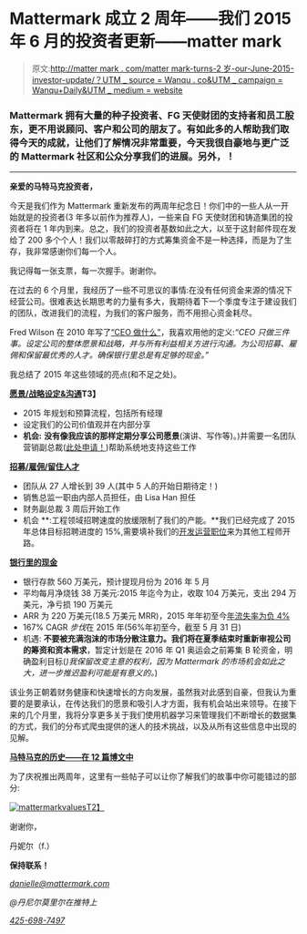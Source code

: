 # Mattermark 成立 2 周年——我们 2015 年 6 月的投资者更新——matter mark

> 原文:[http://matter mark . com/matter mark-turns-2 岁-our-June-2015-investor-update/？UTM _ source = Wanqu . co&UTM _ campaign = Wanqu+Daily&UTM _ medium = website](http://mattermark.com/mattermark-turns-2-years-old-our-june-2015-investor-update/?utm_source=wanqu.co&utm_campaign=Wanqu+Daily&utm_medium=website)

### Mattermark 拥有大量的种子投资者、FG 天使财团的支持者和员工股东，更不用说顾问、客户和公司的朋友了。有如此多的人帮助我们取得今天的成就，让他们了解情况非常重要，今天我很自豪地与更广泛的 Mattermark 社区和公众分享我们的进展。另外，！

* * *

**亲爱的马特马克投资者，**

今天是我们作为 Mattermark 重新发布的两周年纪念日！你们中的一些人从一开始就是的投资者(3 年多以前作为推荐人)，一些来自 FG 天使财团和铸造集团的投资者将在 1 年内到来。总之，我们的投资者基数如此之大，以至于这封邮件现在发给了 200 多个个人！我们以零敲碎打的方式筹集资金不是一种选择，而是为了生存，我非常感谢你们每一个人。

我记得每一张支票，每一次握手。谢谢你。

在过去的 6 个月里，我经历了一些不可思议的事情:在没有任何资金来源的情况下经营公司。很难表达长期思考的力量有多大，我期待着下一个季度专注于建设我们的团队，改进我们的流程，为我们的客户服务，而不用担心资金耗尽。

Fred Wilson 在 2010 年写了[“CEO 做什么”](http://email.angel.co/wf/click?upn=iLext8ZRcdF9o7CiX6vL7vtYsllEPIHOwvzTTmG68WZrhFI51KU1g-2BIu0y97tELXNHCXD9TQT0io-2BS4mq6FbdzVGe8BRdWoq5-2FawuSQLO6pxxtqmvbevBoSdT0KHNpRFT5PO45X7oJJoF-2FLR6AXVms3b6VffekI8fi8rSYFGmjkE-2BoXsOsDj6arxEB4JoK6jjlcgmHDyY-2BVC0LhSXLa9yA5eGdkEdbmuA8rs-2FI0AOzO5iXtalfWt49oFJ79dKb386TzbCYRNcR-2BKNH3wDhmekGm7hEz3iSwfcULOJ48HfB7KBCQtt9kfJIQdiIXXXejWHXoVylcFXnQYutONW9TIKFwIXnAXjM-2BIiB7a1OUUHSySFGPdx0Ju6Qm7Bm8-2F-2FFqkYlT0Sb-2BDOWGOY-2FLE-2F7ToAsbws8mJLyuhhSoYs19JD8SQGZXygpkhZkF5v-2BwVUYFjJcP2QQMnmbcK2GPVppBJhsZkPDkFzsq-2Bh-2FjAnpsUvSXEYu4vPqGKV3b3x-2F9dO4pyhVBYydsl21WdFQTkLYmq6N3frnf-2F4DrwTP2WHUWgCwKwl3YrTgl1dW-2Fl-2FQA36V4WjPIqj0nAZFL6sBPGqWSi0A-3D-3D_tj0NZ5XGQigqS5wgTDpYypcNBY4hzB2vXIFxDQeb2RiLqfccK5r7C5Z6T8cQjkBiPHi1AkXmm7gpm3N0B0YVPAzjxfntPlSSJWjol-2FCJl-2BwXCYGovTdS6fNYZ-2FCg4gRbE5GRO3jGRU3cTa8PzDOytEgD3ZZutLEAEw0CU2HLAX5vyb-2F4JLmhOeGXHZJnwfd5vUh44S83rLmlBqmAFoUGzGdTgzpulZrAFwapV7ETgiNgMBiiHuk7HG3rUmgR7TNhu1kwHp7IPq-2BFLGQa4NofsOMJpif2glnIstj-2B3igoBBxlYkxz5Xr5GzQma11CQiXb)，我喜欢用他的定义:*“CEO 只做三件事。设定公司的整体愿景和战略，并与所有利益相关方进行沟通。为公司招募、雇佣和保留最优秀的人才。确保银行里总是有足够的现金。”*

我总结了 2015 年这些领域的亮点(和不足之处)。

**<u>愿景/战略设定&沟通</u>T3】**

*   2015 年规划和预算流程，包括所有经理
*   设定我们的公司价值观并在内部分享
*   **机会:** **没有像我应该的那样定期分享公司愿景**(演讲、写作等)。)并需要一名团队营销副总裁([此处申请！](http://email.angel.co/wf/click?upn=iLext8ZRcdF9o7CiX6vL7vtYsllEPIHOwvzTTmG68WbeWV6zE6lCxf-2BE-2F9mwq1Q9oMN0GJoM94eUZ1i9VQiJ6sw7R7-2FRUQ5xp4sSZQrS7hDE6FxsRa6jDN9ZB1u-2BVMyeAIkK-2Bcgk1DxHRtEolRjXJqvjhEUdHYq7qZIl9ltgaqgHCr-2B-2BSpkd7HWWx0DNt4JmtjytqYM0VsJsCgId1WpPJyOWBfqbur0dffK1yzbfaHVGmke3-2B2fICX-2FDSJygqOiOc1zqYZoxIvFzMmbNqNmlELMDBKbAgtHqmI1lqbblWWyz8AfmPSme-2FQCvGe40dT6eXCjfZoJ8c1pdvXouzJWyklT0j3fTGW93IqEKQIXzMC7OHZjHmyuAl3H7-2FN0IAZkiMSngTKFiTLUAWHE7rUN-2Bug3QMdjw3C68hd0l7o5wULq6XIbwo7B4e0JiOQ1lJ31UWxC-2FLPzPOso50F0JLWCyc83TuXyX33bQw4o6Bp6BbrrlM5bzH-2BV7xfT-2BaV2k4N-2BpNxtyReO3SSTDHpBQOZE1HgWcaBEj7MR-2Fc3wm3EBA8cwUcMe9YPsv1APAEAwVWZ37sNRq4wj5RBdkWlcFvw-2Fe-2BgH6S8lErSnRu3FrLzzy2ST-2BTzpz45EzRbvic5vPbQ-2BlK31G1hsiVlRpSOXioG1r2g-3D-3D_tj0NZ5XGQigqS5wgTDpYypcNBY4hzB2vXIFxDQeb2RiLqfccK5r7C5Z6T8cQjkBiPHi1AkXmm7gpm3N0B0YVPAzjxfntPlSSJWjol-2FCJl-2BwXCYGovTdS6fNYZ-2FCg4gRbfhCseA-2B6eGowHScfkQBmBEcOBeN68x1sMYXiRcXR1AJCj0JX4DOeYhKYwZQ9EVfaeleJxCan-2FUk2LHMsNZnCklxlTytD1RbKvI-2FVfEabP3-2BiAKEcMShNFibu-2BFDB34-2BfjFaQp7neB-2BX5F-2BGDXJg0vDIiaFfbRys0N45-2Bytjf3GJxkDJB-2FxScsTil01FB6KoL))帮助系统地支持这些工作

**<u>招募/雇佣/留住人才</u>**

*   团队从 27 人增长到 39 人(其中 5 人的开始日期待定！)
*   销售总监一职由内部人员担任，由 Lisa Han 担任
*   财务副总裁 3 周后开始工作
*   机会 **:工程领域招聘速度的放缓限制了我们的产能。**我们已经完成了 2015 年总体目标招聘进度的 15%,需要填补我们的[开发运营职位](http://email.angel.co/wf/click?upn=iLext8ZRcdF9o7CiX6vL7vtYsllEPIHOwvzTTmG68WbeWV6zE6lCxf-2BE-2F9mwq1Q9oMN0GJoM94eUZ1i9VQiJ6sw7R7-2FRUQ5xp4sSZQrS7hCDdyXIEkdW8-2FbVXlze0kAl28NesxQLCWKOnOMJtL-2BJBCddjb6fPF6qyH2yYaQXqIRUctItwdMBXn51vrOChAhuMpAw8XV7gEjSMj4cknNSsomQJ7b74qEsbj3HylXsV0TRXjNLKJKgNkTnbZjwuNVexJC1Dk-2Bwky-2BPq-2BSteVboE4H6C5JGRf6-2BMe9r5ks7vQ5csq2J-2BsTcWFyNt-2BtLEf5ijxIO-2Ft9sY-2BDHzqYF6LkG5gCJEkJjiN4yLWYPAwmbZFyhJAPmgeWybvtssZ3-2F7WFHs99Ojr-2BwHe3AO0wXXc4QTHDqyLc8SVCT1Z4DAyXpNinRc-2FTPEroQwXpmKcthoKXG2Dq4wjJYT4-2BiRhPgF5YzSg0bZwLE8eyMB9WdUWQFSBmllj-2FIl9tpEDpMrajoJfkkX71QH9u58vcQWpDx75FikIASaGmmSZM50ru6Lvj09CzBtm7MvBBj1r1ZRwzr5ag8bE2TTO7j-2BIMoOum-2BuL-2F7NiXJYQCmqYP5CFHzlLNU0VH-2BgkcKUgvRLc997J-2FSPNS50JUnk2J-2B4HPzcXguHb3dMEP0En-2BqZcb3z-2BG2CNv63ZQ-3D_tj0NZ5XGQigqS5wgTDpYypcNBY4hzB2vXIFxDQeb2RiLqfccK5r7C5Z6T8cQjkBiPHi1AkXmm7gpm3N0B0YVPAzjxfntPlSSJWjol-2FCJl-2BwXCYGovTdS6fNYZ-2FCg4gRbDruZU-2FE7JNpJgjjhb7NTirf7-2FD299qR8VO9oulhNtYLJDxkQZLpLsQQq28xAR0xxFznTTicHSJ-2FD-2F9xi7cPdZNNY1ChBowS9BbwJNHrgF4KvftQ4BFAyxdCpAOxQLLttHQT8P32S6mkR3rzttzpeENUp6CM08pcgB45jbYePtl5eU52qbt59buvIdglrXkvq)来为其他工程师开路。

**<u>银行里的现金</u>**

*   银行存款 560 万美元，预计提现月份为 2016 年 5 月
*   平均每月净烧钱 38 万美元:2015 年迄今为止，收取 104 万美元，支出 294 万美元，净亏损 190 万美元
*   ARR 为 220 万美元(18.5 万美元 MRR)，2015 年年初至今[年流失率为负 4%](http://tomtunguz.com/negative-churn/)
*   167% CAGR *步伐*在 2015 年(56%年初至今，截至 5 月 31 日)
*   机遇: **不要被充满泡沫的市场分散注意力。我们将在夏季结束时重新审视公司的筹资和资本需求**，暂定计划是在 2016 年 Q1 奥运会之前筹集 B 轮资金，明确盈利目标(*)我保留改变主意的权利，因为 Mattermark 的市场机会如此之大，进一步推迟盈利可能是有意义的。*)

该业务正朝着财务健康和快速增长的方向发展，虽然我对此感到自豪，但我认为重要的是要承认，在传达我们的愿景和吸引人才方面，我有机会站出来领导。在接下来的几个月里，我将分享更多关于我们使用机器学习来管理我们不断增长的数据集的方式，我们的分布式爬虫提供的迷人的技术挑战，以及从所有这些信息中出现的见解。

**<u>马特马克的历史——在 12 篇博文中</u>**

为了庆祝推出两周年，这里有一些帖子可以让你了解我们的故事中你可能错过的部分:

[![mattermarkvalues](../Images/69ddc877f59028560ea9fea74c5fb861.png)T2】](https://s21870.pcdn.co/wp-content/uploads/2015/06/mattermarkvalues.png)

谢谢你，

丹妮尔（f.）

**保持联系！**

*danielle@mattermark.com*

*@丹尼尔莫里尔在推特上*

*[425-698-7497](tel:425-698-7497)*